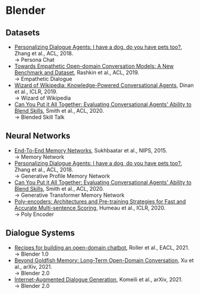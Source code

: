 # Blender

## Datasets

* [Personalizing Dialogue Agents: I have a dog, do you have pets too?](https://aclanthology.org/P18-1205/), Zhang et al., ACL, 2018.<br>&rarr; Persona Chat
* [Towards Empathetic Open-domain Conversation Models: A New Benchmark and Dataset](https://aclanthology.org/P19-1534/), Rashkin et al., ACL, 2019.<br>&rarr; Empathetic Dialogue
* [Wizard of Wikipedia: Knowledge-Powered Conversational Agents](https://openreview.net/forum?id=r1l73iRqKm), Dinan et al., ICLR, 2019.<br>&rarr; Wizard of Wikipedia
* [Can You Put it All Together: Evaluating Conversational Agents' Ability to Blend Skills](https://aclanthology.org/2020.acl-main.183), Smith et al., ACL, 2020.<br>&rarr; Blended Skill Talk


## Neural Networks

* [End-To-End Memory Networks](https://papers.nips.cc/paper/2015/hash/8fb21ee7a2207526da55a679f0332de2-Abstract.html), Sukhbaatar et al., NIPS, 2015.<br>&rarr; Memory Network
* [Personalizing Dialogue Agents: I have a dog, do you have pets too?](https://aclanthology.org/P18-1205/), Zhang et al., ACL, 2018.<br>&rarr; Generative Profile Memory Network
* [Can You Put it All Together: Evaluating Conversational Agents' Ability to Blend Skills](https://aclanthology.org/2020.acl-main.183), Smith et al., ACL, 2020.<br>&rarr; Generative Transformer Memory Network
* [Poly-encoders: Architectures and Pre-training Strategies for Fast and Accurate Multi-sentence Scoring](https://openreview.net/forum?id=SkxgnnNFvH), Humeau et al., ICLR, 2020.<br>&rarr; Poly Encoder


## Dialogue Systems

* [Recipes for building an open-domain chatbot](https://arxiv.org/abs/2004.13637), Roller et al., EACL, 2021.<br>&rarr; Blender 1.0
* [Beyond Goldfish Memory: Long-Term Open-Domain Conversation](https://arxiv.org/abs/2107.07567), Xu et al., arXiv, 2021.<br>&rarr; Blender 2.0
* [Internet-Augmented Dialogue Generation](https://arxiv.org/abs/2107.07566), Komeili et al., arXiv, 2021.<br>&rarr; Blender 2.0
